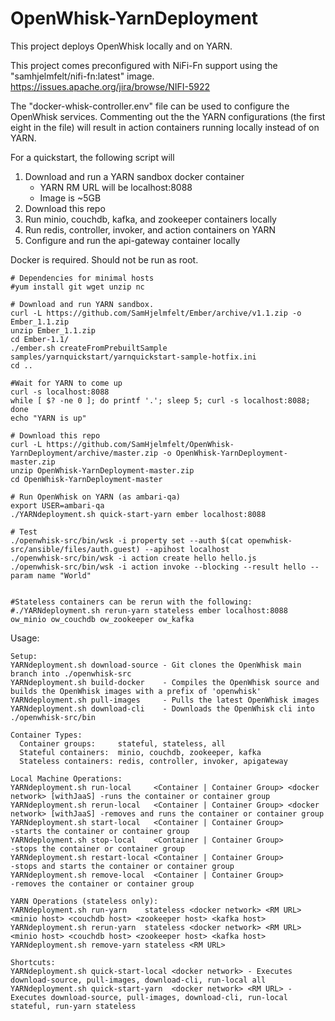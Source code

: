 # OpenWhisk-YarnDeployment
This project deploys OpenWhisk locally and on YARN.

This project comes preconfigured with NiFi-Fn support using the "samhjelmfelt/nifi-fn:latest" image.
https://issues.apache.org/jira/browse/NIFI-5922

The "docker-whisk-controller.env" file can be used to configure the OpenWhisk services. Commenting out the the YARN configurations (the first eight in the file) will result in action containers running locally instead of on YARN.

For a quickstart, the following script will
1. Download and run a YARN sandbox docker container
    * YARN RM URL will be localhost:8088
    * Image is ~5GB
2. Download this repo
3. Run minio, couchdb, kafka, and zookeeper containers locally
4. Run redis, controller, invoker, and action containers on YARN
5. Configure and run the api-gateway container locally

Docker is required. Should not be run as root.

```
# Dependencies for minimal hosts
#yum install git wget unzip nc

# Download and run YARN sandbox.
curl -L https://github.com/SamHjelmfelt/Ember/archive/v1.1.zip -o Ember_1.1.zip
unzip Ember_1.1.zip
cd Ember-1.1/
./ember.sh createFromPrebuiltSample samples/yarnquickstart/yarnquickstart-sample-hotfix.ini
cd ..

#Wait for YARN to come up
curl -s localhost:8088
while [ $? -ne 0 ]; do printf '.'; sleep 5; curl -s localhost:8088; done
echo "YARN is up"

# Download this repo
curl -L https://github.com/SamHjelmfelt/OpenWhisk-YarnDeployment/archive/master.zip -o OpenWhisk-YarnDeployment-master.zip
unzip OpenWhisk-YarnDeployment-master.zip
cd OpenWhisk-YarnDeployment-master

# Run OpenWhisk on YARN (as ambari-qa)
export USER=ambari-qa
./YARNdeployment.sh quick-start-yarn ember localhost:8088

# Test
./openwhisk-src/bin/wsk -i property set --auth $(cat openwhisk-src/ansible/files/auth.guest) --apihost localhost
./openwhisk-src/bin/wsk -i action create hello hello.js
./openwhisk-src/bin/wsk -i action invoke --blocking --result hello --param name "World"


#Stateless containers can be rerun with the following:
#./YARNdeployment.sh rerun-yarn stateless ember localhost:8088 ow_minio ow_couchdb ow_zookeeper ow_kafka
```

Usage:
```
Setup:
YARNdeployment.sh download-source - Git clones the OpenWhisk main branch into ./openwhisk-src
YARNdeployment.sh build-docker    - Compiles the OpenWhisk source and builds the OpenWhisk images with a prefix of 'openwhisk'
YARNdeployment.sh pull-images     - Pulls the latest OpenWhisk images
YARNdeployment.sh download-cli    - Downloads the OpenWhisk cli into ./openwhisk-src/bin

Container Types:
  Container groups:     stateful, stateless, all
  Stateful containers:  minio, couchdb, zookeeper, kafka
  Stateless containers: redis, controller, invoker, apigateway

Local Machine Operations:
YARNdeployment.sh run-local     <Container | Container Group> <docker network> [withJaaS] -runs the container or container group
YARNdeployment.sh rerun-local   <Container | Container Group> <docker network> [withJaaS] -removes and runs the container or container group
YARNdeployment.sh start-local   <Container | Container Group>                             -starts the container or container group
YARNdeployment.sh stop-local    <Container | Container Group>                             -stops the container or container group
YARNdeployment.sh restart-local <Container | Container Group>                             -stops and starts the container or container group
YARNdeployment.sh remove-local  <Container | Container Group>                             -removes the container or container group

YARN Operations (stateless only):
YARNdeployment.sh run-yarn    stateless <docker network> <RM URL> <minio host> <couchdb host> <zookeeper host> <kafka host>
YARNdeployment.sh rerun-yarn  stateless <docker network> <RM URL> <minio host> <couchdb host> <zookeeper host> <kafka host>
YARNdeployment.sh remove-yarn stateless <RM URL>

Shortcuts:
YARNdeployment.sh quick-start-local <docker network> - Executes download-source, pull-images, download-cli, run-local all
YARNdeployment.sh quick-start-yarn  <docker network> <RM URL> - Executes download-source, pull-images, download-cli, run-local stateful, run-yarn stateless
```
